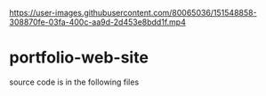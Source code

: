 

https://user-images.githubusercontent.com/80065036/151548858-308870fe-03fa-400c-aa9d-2d453e8bdd1f.mp4

# portfolio-web-site
source code is in the following files
